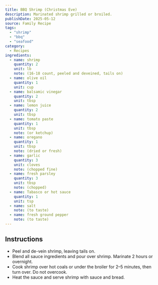 ```yaml
---
title: BBQ Shrimp (Christmas Eve)
description: Marinated shrimp grilled or broiled. 
publishDate: 2025-05-12
source: Family Recipe
tags:
  - "shrimp"
  - "bbq"
  - "seafood"
category:
  - Recipes
ingredients:
  - name: shrimp
    quantity: 2
    unit: lb
    note: (16-18 count, peeled and deveined, tails on)
  - name: olive oil
    quantity: 1
    unit: cup
  - name: balsamic vinegar
    quantity: 2
    unit: tbsp
  - name: lemon juice
    quantity: 2
    unit: tbsp
  - name: tomato paste
    quantity: 1
    unit: tbsp
    note: (or ketchup)
  - name: oregano
    quantity: 1
    unit: tbsp
    note: (dried or fresh)
  - name: garlic
    quantity: 3
    unit: cloves
    note: (chopped fine)
  - name: fresh parsley
    quantity: 3
    unit: tbsp
    note: (chopped)
  - name: Tabasco or hot sauce
    quantity: 1
    unit: tsp
  - name: salt
    note: (to taste)
  - name: fresh ground pepper
    note: (to taste)
---
```


## Instructions

- Peel and de-vein shrimp, leaving tails on.
- Blend all sauce ingredients and pour over shrimp. Marinate 2 hours or overnight.
- Cook shrimp over hot coals or under the broiler for 2–5 minutes, then turn over. Do not overcook.
- Heat the sauce and serve shrimp with sauce and bread.
